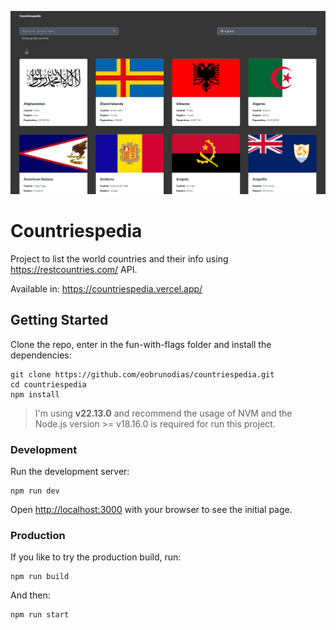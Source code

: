 ![Fun with flags screenshot](public/countriespedia-printscreen.png)

# Countriespedia

Project to list the world countries and their info using <https://restcountries.com/> API.

Available in: <https://countriespedia.vercel.app/>

## Getting Started

Clone the repo, enter in the fun-with-flags folder and install the dependencies:

```
git clone https://github.com/eobrunodias/countriespedia.git
cd countriespedia
npm install
```

> I'm using **v22.13.0** and recommend the usage of NVM and the Node.js version >= v18.16.0 is required for run this project.

### Development

Run the development server:

```
npm run dev
```

Open <http://localhost:3000> with your browser to see the initial page.

### Production

If you like to try the production build, run:

```
npm run build
```

And then:

```
npm run start
```
